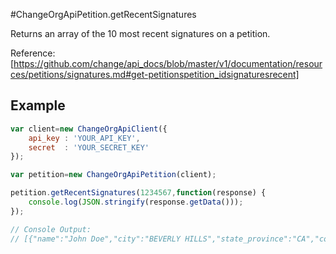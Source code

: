 #ChangeOrgApiPetition.getRecentSignatures

Returns an array of the 10 most recent signatures on a petition.

Reference: [https://github.com/change/api_docs/blob/master/v1/documentation/resources/petitions/signatures.md#get-petitionspetition_idsignaturesrecent]

Example
------
```javascript
var client=new ChangeOrgApiClient({
	api_key	: 'YOUR_API_KEY',
	secret 	: 'YOUR_SECRET_KEY'
});

var petition=new ChangeOrgApiPetition(client);

petition.getRecentSignatures(1234567,function(response) {
	console.log(JSON.stringify(response.getData()));
});

// Console Output:
// [{"name":"John Doe","city":"BEVERLY HILLS","state_province":"CA","country_code":"US","country_name":"United States","signed_at":"2014-02-17T20:34:45Z"},{...},...]
```